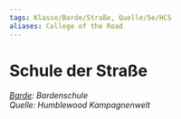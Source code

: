 ```yaml
---
tags: Klasse/Barde/Straße, Quelle/5e/HCS
aliases: College of the Road
---
```

Schule der Straße
=================

[_Barde_](05%20-%20Wikipedia/Charakteroptionen/02.%20Klassen/Barde.md)_: Bardenschule_  
_Quelle: Humblewood Kampagnenwelt_